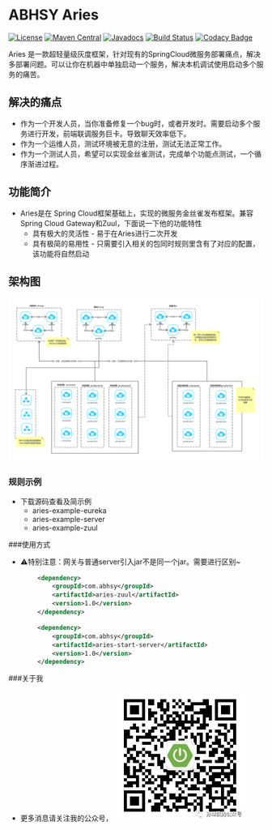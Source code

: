 # ABHSY Aries
[![License](https://img.shields.io/badge/License-Apache%202.0-blue.svg?label=license)](https://github.com/ABHSY/Aries)
[![Maven Central](https://img.shields.io/maven-central/v/com.nepxion/discovery.svg?label=maven%20central)](https://github.com/ABHSY/Aries)
[![Javadocs](http://www.javadoc.io/badge/com.nepxion/discovery-plugin-framework.svg)](https://github.com/ABHSY/Aries)
[![Build Status](https://travis-ci.org/Nepxion/Discovery.svg?branch=master)](https://github.com/ABHSY/Aries)
[![Codacy Badge](https://api.codacy.com/project/badge/Grade/8e39a24e1be740c58b83fb81763ba317)](https://github.com/ABHSY/Aries)

Aries 是一款超轻量级灰度框架，针对现有的SpringCloud微服务部署痛点，解决多部署问题。可以让你在机器中单独启动一个服务，解决本机调试使用启动多个服务的痛苦。

## 解决的痛点
- 作为一个开发人员，当你准备修复一个bug时，或者开发时。需要启动多个服务进行开发，前端联调服务巨卡。导致聊天效率低下。
- 作为一个运维人员，测试环境被无意的注册，测试无法正常工作。
- 作为一个测试人员，希望可以实现金丝雀测试，完成单个功能点测试，一个循序渐进过程。


## 功能简介
- Aries是在 Spring Cloud框架基础上，实现的微服务金丝雀发布框架。兼容 Spring Cloud Gateway和Zuul，下面说一下他的功能特性
  - 具有极大的灵活性 - 易于在Aries进行二次开发
  - 具有极简的易用性 - 只需要引入相关的包同时规则里含有了对应的配置，该功能将自然启动


## 架构图
![Alt text](https://github.com/ABHSY/Aries/blob/master/doc/doc.jpg)


### 规则示例
- 下载源码查看及简示例
  - aries-example-eureka
  - aries-example-server
  - aries-example-zuul

###使用方式

- :warning:特别注意：网关与普通server引入jar不是同一个jar。需要进行区别~
```xml
        <dependency>
            <groupId>com.abhsy</groupId>
            <artifactId>aries-zuul</artifactId>
            <version>1.0</version>
        </dependency>
```
```xml
        <dependency>
            <groupId>com.abhsy</groupId>
            <artifactId>aries-start-server</artifactId>
            <version>1.0</version>
        </dependency>

```

###关于我 
- 更多消息请关注我的公众号，
![Alt text](https://github.com/ABHSY/Aries/blob/master/doc/1.jpg)